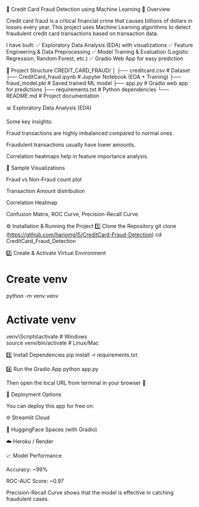 🚨 Credit Card Fraud Detection using Machine Learning
📖 Overview

Credit card fraud is a critical financial crime that causes billions of dollars in losses every year.
This project uses Machine Learning algorithms to detect fraudulent credit card transactions based on transaction data.

I have built:
✅ Exploratory Data Analysis (EDA) with visualizations
✅ Feature Engineering & Data Preprocessing
✅ Model Training & Evaluation (Logistic Regression, Random Forest, etc.)
✅ Gradio Web App for easy prediction

📂 Project Structure
CREDIT_CARD_FRAUD/
│
├── creditcard.csv               # Dataset
├── CreditCard_fraud.ipynb        # Jupyter Notebook (EDA + Training)
├── fraud_model.pkl               # Saved trained ML model
├── app.py                        # Gradio web app for predictions
├── requirements.txt              # Python dependencies
└── README.md                     # Project documentation

📊 Exploratory Data Analysis (EDA)

Some key insights:

Fraud transactions are highly imbalanced compared to normal ones.

Fraudulent transactions usually have lower amounts.

Correlation heatmaps help in feature importance analysis.

🔎 Sample Visualizations

Fraud vs Non-Fraud count plot

Transaction Amount distribution

Correlation Heatmap

Confusion Matrix, ROC Curve, Precision-Recall Curve

⚙️ Installation & Running the Project
1️⃣ Clone the Repository
git clone (https://github.com/hariomg15/CreditCard-Fraud-Detection)
cd CreditCard_Fraud_Detection

2️⃣ Create & Activate Virtual Environment
# Create venv
python -m venv venv

# Activate venv
venv\Scripts\activate        # Windows  
source venv/bin/activate     # Linux/Mac

3️⃣ Install Dependencies
pip install -r requirements.txt

4️⃣ Run the Gradio App
python app.py


Then open the local URL from terminal in your browser 🎉

🚀 Deployment Options

You can deploy this app for free on:

🌐 Streamlit Cloud

🤗 HuggingFace Spaces
 (with Gradio)

☁️ Heroku / Render

📈 Model Performance

Accuracy: ~99%

ROC-AUC Score: ~0.97


Precision-Recall Curve shows that the model is effective in catching fraudulent cases.

